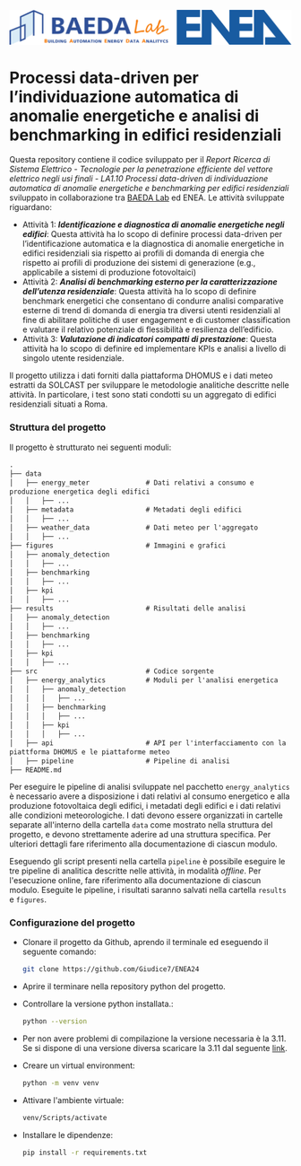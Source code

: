 ![](figures/logo.png)  

# Processi data-driven per l’individuazione automatica di anomalie energetiche e analisi di benchmarking in edifici residenziali

Questa repository contiene il codice sviluppato per il _Report Ricerca di Sistema Elettrico - Tecnologie per la penetrazione efficiente del vettore elettrico negli usi finali - LA1.10 Processi data-driven di individuazione automatica di anomalie energetiche e benchmarking per edifici residenziali_ sviluppato in collaborazione tra [BAEDA Lab](https://baeda.polito.it/) ed ENEA. Le attività sviluppate riguardano:

- Attività 1: ***Identificazione e diagnostica di anomalie energetiche negli edifici***: Questa attività ha lo scopo di definire processi data-driven per l’identificazione automatica e la diagnostica di anomalie energetiche in edifici residenziali sia rispetto ai profili di domanda di energia che rispetto ai profili di produzione dei sistemi di generazione (e.g., applicabile a sistemi di produzione fotovoltaici)
- Attività 2: ***Analisi di benchmarking esterno per la caratterizzazione dell’utenza residenziale***: Questa attività ha lo scopo di definire benchmark energetici che consentano di condurre analisi comparative esterne di trend di domanda di energia tra diversi utenti residenziali al fine di abilitare politiche di user engagement e di customer classification e valutare il relativo potenziale di flessibilità e resilienza dell’edificio.
- Attività 3: ***Valutazione di indicatori compatti di prestazione***: Questa attività ha lo scopo di definire ed implementare KPIs e analisi a livello di singolo utente residenziale.

Il progetto utilizza i dati forniti dalla piattaforma DHOMUS e i dati meteo estratti da SOLCAST per sviluppare le metodologie analitiche descritte nelle attività.
In particolare, i test sono stati condotti su un aggregato di edifici residenziali situati a Roma.

### Struttura del progetto
Il progetto è strutturato nei seguenti moduli:
```plaintext
.
├── data                    
│   ├── energy_meter              # Dati relativi a consumo e produzione energetica degli edifici
│   │   ├── ...
│   ├── metadata                  # Metadati degli edifici
│   │   ├── ...
│   ├── weather_data              # Dati meteo per l'aggregato
│   │   ├── ...
├── figures                       # Immagini e grafici
│   ├── anomaly_detection
│   │   ├── ...
│   ├── benchmarking
│   │   ├── ...
│   ├── kpi
│   │   ├── ...
├── results                       # Risultati delle analisi
│   ├── anomaly_detection
│   │   ├── ...
│   ├── benchmarking
│   │   ├── ...
│   ├── kpi
│   │   ├── ...
├── src                           # Codice sorgente
│   ├── energy_analytics          # Moduli per l'analisi energetica
│   │   ├── anomaly_detection
│   │   │   ├── ...
│   │   ├── benchmarking
│   │   │   ├── ...
│   │   ├── kpi
│   │   │   ├── ...
│   ├── api                       # API per l'interfacciamento con la piattforma DHOMUS e le piattaforme meteo
│   ├── pipeline                  # Pipeline di analisi 
├── README.md
```

Per eseguire le pipeline di analisi sviluppate nel pacchetto `energy_analytics` è necessario avere a disposizione i dati relativi al consumo energetico e alla produzione fotovoltaica degli edifici, i metadati degli edifici e i dati relativi alle condizioni meteorologiche. I dati devono essere organizzati in cartelle separate all'interno della cartella `data` come mostrato nella struttura del progetto, e devono strettamente aderire ad una struttura specifica. Per ulteriori dettagli fare riferimento alla documentazione di ciascun modulo.

Eseguendo gli script presenti nella cartella `pipeline` è possibile eseguire le tre pipeline di analitica descritte nelle attività, in modalità _offline_. Per l'esecuzione online, fare riferimento alla documentazione di ciascun modulo. Eseguite le pipeline, i risultati saranno salvati nella cartella `results` e `figures`.
 

###  Configurazione del progetto

- Clonare il progetto da Github, aprendo il terminale ed eseguendo il seguente comando:
    ```bash
  git clone https://github.com/Giudice7/ENEA24
    ```

- Aprire il terminare nella repository python del progetto.

- Controllare la versione python installata.:
    ```bash
  python --version
    ```

- Per non avere problemi di compilazione la versione necessaria è la 3.11. Se si dispone di una versione diversa scaricare la 3.11 dal seguente [link](https://www.python.org/downloads/release/python-3110/).

- Creare un virtual environment:
    ```bash
    python -m venv venv
    ```
- Attivare l'ambiente virtuale:
    ```bash
    venv/Scripts/activate
    ```
- Installare le dipendenze:
    ```bash
    pip install -r requirements.txt
    ```